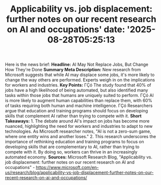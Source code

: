 ﻿---
title: "Applicability vs. job displacement: further notes on our recent research on AI and occupations'
date: '2025-08-28T05:25:13"
category: "Markets"
summary: ""
slug: "applicability vs job displacement further notes on our recen"
source_urls:
  - "https://www.microsoft.com/en-us/research/blog/applicability-vs-job-displacement-further-notes-on-our-recent-research-on-ai-and-occupations/"
seo:
  title: "Applicability vs. job displacement: further notes on our recent research on AI and occupations | Hash n Hedge'
  description: '"
  keywords: ["news", "markets", "brief"]
---
Here is the news brief:  **Headline:** AI May Not Replace Jobs, But Change How They're Done  **Summary Meta Description:** New research from Microsoft suggests that while AI may displace some jobs, it's more likely to change the way others are performed. Experts weigh in on the implications for workers and industries.  **Key Points:**  ΓÇó The study found that 40% of jobs have a high likelihood of being automated, but also identified many tasks within those jobs that humans are uniquely suited to perform. ΓÇó AI is more likely to augment human capabilities than replace them, with 60% of tasks requiring both human and machine intelligence. ΓÇó Researchers argue that education and training programs should focus on developing skills that complement AI rather than trying to compete with it.  **Short Takeaways:**  1. The debate around AI's impact on jobs has become more nuanced, highlighting the need for workers and industries to adapt to new technologies. As Microsoft researcher notes, "AI is not a zero-sum game, where one entity wins and another loses." 2. This research underscores the importance of rethinking education and training programs to focus on developing skills that are complementary to AI, rather than trying to compete with it. By doing so, workers can thrive in an increasingly automated economy.  **Sources:** Microsoft Research Blog, "Applicability vs. job displacement: further notes on our recent research on AI and occupations" - https://www.microsoft.com/en-us/research/blog/applicability-vs-job-displacement-further-notes-on-our-recent-research-on-ai-and-occupations/ 
